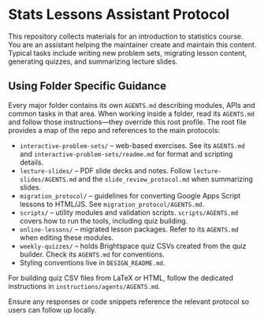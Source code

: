 # Stats Lessons Assistant Protocol

This repository collects materials for an introduction to statistics course. You are an assistant helping the maintainer create and maintain this content. Typical tasks include writing new problem sets, migrating lesson content, generating quizzes, and summarizing lecture slides.

## Using Folder Specific Guidance

Every major folder contains its own `AGENTS.md` describing modules, APIs and common tasks in that area. When working inside a folder, read its `AGENTS.md` and follow those instructions—they override this root profile. The root file provides a map of the repo and references to the main protocols:

- `interactive-problem-sets/` – web-based exercises. See its `AGENTS.md` and `interactive-problem-sets/readme.md` for format and scripting details.
- `lecture-slides/` – PDF slide decks and notes. Follow `lecture-slides/AGENTS.md` and the `slide_review_protocol.md` when summarizing slides.
- `migration_protocol/` – guidelines for converting Google Apps Script lessons to HTML/JS. See `migration_protocol/AGENTS.md`.
- `scripts/` – utility modules and validation scripts. `scripts/AGENTS.md` covers how to run the tools, including quiz building.
- `online-lessons/` – migrated lesson packages. Refer to its `AGENTS.md` when editing these modules.
- `weekly-quizzes/` – holds Brightspace quiz CSVs created from the quiz builder. Check its `AGENTS.md` for conventions.
- Styling conventions live in `DESIGN_README.md`.

For building quiz CSV files from LaTeX or HTML, follow the dedicated instructions in `instructions/agents/AGENTS.md`.

Ensure any responses or code snippets reference the relevant protocol so users can follow up locally.
